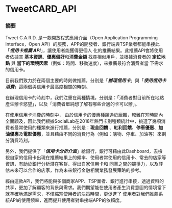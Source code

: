 # TweetCARD_API

### 摘要
Tweet C.A.R.D. 是一款開放程式應用介面（Open Application Programming Interface，Open API）的服務，APP的開發者、銀行端與TSP業者都能串接此「***信用卡推薦 API***」，讓使用者能獲得更個人
化的推薦結果。此推薦API會將使用者依據其 **基本資訊**、**優惠偏好**和**消費金額** 找尋相似用戶，並根據消費者的 **定位地點** 與 **當下的環境因素**（例如：時間、移動速度），來推薦最符合消費者當
下需求的信用卡。

目前我們致力於在兩個主要的時刻做推薦，分別是「***辦理信用卡***」與「***使用信用卡消費***」這兩個與信用卡最高度相關的時刻。

在辦理信用卡的時刻中，我們注重在兩種情境，分別是：「消費者對目前所在地點產生辦卡慾望」，以及「消費者單純想了解有哪些合適的卡可以辦」。

在使用信用卡消費的時刻中， 由於信用卡的優惠種類過於龐雜，較難在短時間內全面顧及，因此我們根據SocialLab在2018年熱門卡別種類統計中，挑選了幾項消費者最常使用的種類來進行推薦，分別是：**現金回饋**
、**紅利回饋**、**停車優惠**、**加油優惠**及**電影優惠**，並且藉由不同的消費行為（例如：購物、停車、加油等）來劃分消費時刻。

另外，我們提供了「***信用卡分析介面***」給銀行，銀行可藉由此Dashboard，去檢視自家的信用卡出現在推薦結果上的頻率、使用者常使用的信用卡、常去的店家等資訊，有助於銀行分析潛在客群、得出自家信用卡和
同業之間的競爭力，以及評估未來可以合作的店家，作為未來銀行金融相關業務發展策略的參考。

經由這款API，我們將能與多個商家APP、TSP業者、銀行進行串接，透過資料的共享，更加了解顧客的背景與需求。我們期望能在使用者產生消費意圖的情境當下就準確地滿足需求，不僅縮短使用者的決策時間，更促進了
使用者對我們推薦系統API的使用頻率，進而提升使用者對串接端APP的依賴度。
